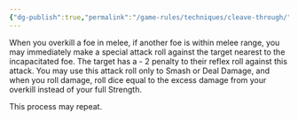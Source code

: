 ```yaml
---
{"dg-publish":true,"permalink":"/game-rules/techniques/cleave-through/","tags":["overkill"]}
---
```


When you overkill a foe in melee, if another foe is within melee range, you may immediately make a special attack roll against the target nearest to the incapacitated foe. The target has a - 2 penalty to their reflex roll against this attack. You may use this attack roll only to Smash or Deal Damage, and when you roll damage, roll dice equal to the excess damage from your overkill instead of your full Strength. 

This process may repeat.